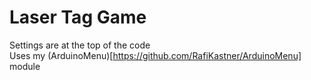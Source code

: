 # Laser Tag Game
Settings are at the top of the code
<br>
Uses my (ArduinoMenu)[https://github.com/RafiKastner/ArduinoMenu] module
